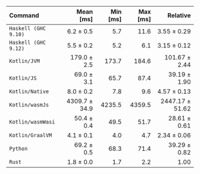 | Command | Mean [ms] | Min [ms] | Max [ms] | Relative |
|:---|---:|---:|---:|---:|
| `Haskell (GHC 9.10)` | 6.2 ± 0.5 | 5.7 | 11.6 | 3.55 ± 0.29 |
| `Haskell (GHC 9.12)` | 5.5 ± 0.2 | 5.2 | 6.1 | 3.15 ± 0.12 |
| `Kotlin/JVM` | 179.0 ± 2.5 | 173.7 | 184.6 | 101.67 ± 2.44 |
| `Kotlin/JS` | 69.0 ± 3.1 | 65.7 | 87.4 | 39.19 ± 1.90 |
| `Kotlin/Native` | 8.0 ± 0.2 | 7.8 | 9.6 | 4.57 ± 0.13 |
| `Kotlin/wasmJs` | 4309.7 ± 34.9 | 4235.5 | 4359.5 | 2447.17 ± 51.62 |
| `Kotlin/wasmWasi` | 50.4 ± 0.4 | 49.5 | 51.7 | 28.61 ± 0.61 |
| `Kotlin/GraalVM` | 4.1 ± 0.1 | 4.0 | 4.7 | 2.34 ± 0.06 |
| `Python` | 69.2 ± 0.5 | 68.3 | 71.4 | 39.29 ± 0.82 |
| `Rust` | 1.8 ± 0.0 | 1.7 | 2.2 | 1.00 |
